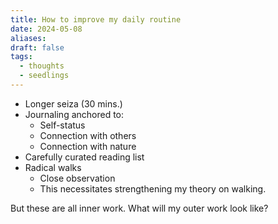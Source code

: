 ```yaml
---
title: How to improve my daily routine
date: 2024-05-08
aliases: 
draft: false
tags:
  - thoughts
  - seedlings
---
```


- Longer seiza (30 mins.)
- Journaling anchored to:
	- Self-status
	- Connection with others
	- Connection with nature
- Carefully curated reading list
- Radical walks
	- Close observation
	- This necessitates strengthening my theory on walking.

But these are all inner work. What will my outer work look like?